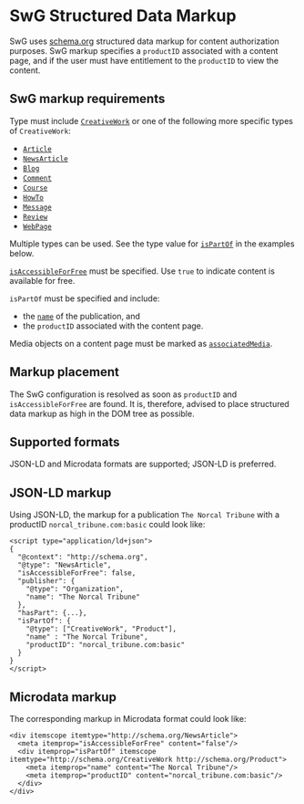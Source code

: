 <!---
Copyright 2018 The Subscribe with Google Authors. All Rights Reserved.

Licensed under the Apache License, Version 2.0 (the "License");
you may not use this file except in compliance with the License.
You may obtain a copy of the License at

     http://www.apache.org/licenses/LICENSE-2.0

Unless required by applicable law or agreed to in writing, software
distributed under the License is distributed on an "AS-IS" BASIS,
WITHOUT WARRANTIES OR CONDITIONS OF ANY KIND, either express or implied.
See the License for the specific language governing permissions and
limitations under the License.
-->

# SwG Structured Data Markup

SwG uses [schema.org](https://schema.org) structured data markup for content authorization purposes.  SwG markup specifies a `productID` associated with a content page, and if the user must have entitlement to the `productID` to view the content.

## SwG markup requirements

Type must include [`CreativeWork`](https://schema.org/CreativeWork) or one of the following more specific types of `CreativeWork`:
 - [`Article`](https://schema.org/Article)
 - [`NewsArticle`](https://schema.org/NewsArticle)
 - [`Blog`](https://schema.org/Blog)
 - [`Comment`](https://schema.org/Comment)
 - [`Course`](https://schema.org/Course)
 - [`HowTo`](https://schema.org/HowTo)
 - [`Message`](https://schema.org/Message)
 - [`Review`](https://schema.org/Review)
 - [`WebPage`](https://schema.org/WebPage)

Multiple types can be used.  See the type value for [`isPartOf`](https://schema.org/isPartOf) in the examples below.

[`isAccessibleForFree`](https://schema.org/isAccessibleForFree) must be specified.  Use `true` to indicate content is available for free.

`isPartOf` must be specified and include:
 - the [`name`](https://schema.org/name) of the publication, and
 - the `productID` associated with the content page.

Media objects on a content page must be marked as [`associatedMedia`](https://schema.org/associatedMedia).

## Markup placement
The SwG configuration is resolved as soon as `productID` and `isAccessibleForFree` are found. It is, therefore, advised to place structured data markup as high in the DOM tree as possible.

## Supported formats

JSON-LD and Microdata formats are supported; JSON-LD is preferred.

## JSON-LD markup

Using JSON-LD, the markup for a publication `The Norcal Tribune` with a productID `norcal_tribune.com:basic` could look like:

```
<script type="application/ld+json">
{
  "@context": "http://schema.org",
  "@type": "NewsArticle",
  "isAccessibleForFree": false,
  "publisher": {
    "@type": "Organization",
    "name": "The Norcal Tribune"
  },
  "hasPart": {...},
  "isPartOf": {
    "@type": ["CreativeWork", "Product"],
    "name" : "The Norcal Tribune",
    "productID": "norcal_tribune.com:basic"
  }
}
</script>
```

## Microdata markup

The corresponding markup in Microdata format could look like:

```
<div itemscope itemtype="http://schema.org/NewsArticle">
  <meta itemprop="isAccessibleForFree" content="false"/>
  <div itemprop="isPartOf" itemscope itemtype="http://schema.org/CreativeWork http://schema.org/Product">
    <meta itemprop="name" content="The Norcal Tribune"/>
    <meta itemprop="productID" content="norcal_tribune.com:basic"/>
  </div>
</div>
```
